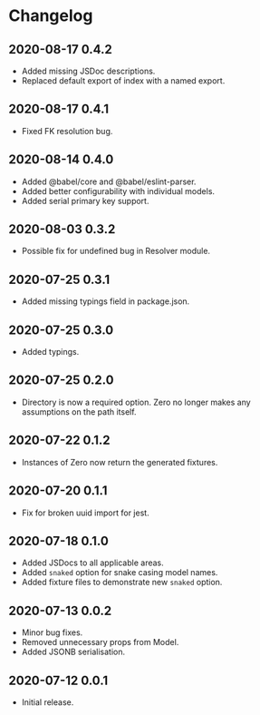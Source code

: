# Changelog

## 2020-08-17 0.4.2

- Added missing JSDoc descriptions.
- Replaced default export of index with a named export.

## 2020-08-17 0.4.1

- Fixed FK resolution bug.

## 2020-08-14 0.4.0

- Added @babel/core and @babel/eslint-parser.
- Added better configurability with individual models.
- Added serial primary key support.

## 2020-08-03 0.3.2

- Possible fix for undefined bug in Resolver module.

## 2020-07-25 0.3.1

- Added missing typings field in package.json.

## 2020-07-25 0.3.0

- Added typings.

## 2020-07-25 0.2.0

- Directory is now a required option. Zero no longer makes any assumptions on the path itself.

## 2020-07-22 0.1.2

- Instances of Zero now return the generated fixtures.

## 2020-07-20 0.1.1

- Fix for broken uuid import for jest.

## 2020-07-18 0.1.0

- Added JSDocs to all applicable areas.
- Added `snaked` option for snake casing model names.
- Added fixture files to demonstrate new `snaked` option.

## 2020-07-13 0.0.2

- Minor bug fixes.
- Removed unnecessary props from Model.
- Added JSONB serialisation.

## 2020-07-12 0.0.1

- Initial release.

